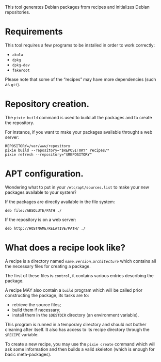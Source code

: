 This tool generates Debian packages from recipes and initializes Debian
repositories.


# Requirements

This tool requires a few programs to be installed in order to work correctly:

- `akula`
- `dpkg`
- `dpkg-dev`
- `fakeroot`

Please note that some of the “recipes” may have more dependencies (such as
`git`).


# Repository creation.

The `pixie build` command is used to build all the packages and to create the
repository.

For instance, if you want to make your packages available throught a web server:

	REPOSITORY=/var/www/repository
	pixie build --repository="$REPOSITORY" recipes/*
	pixie refresh --repository="$REPOSITORY"


# APT configuration.

Wondering what to put in your `/etc/apt/sources.list` to make your new packages
available to your system?

If the packages are directly available in the file system:

	deb file:/ABSOLUTE/PATH ./

If the repository is on a web server:

	deb http://HOSTNAME/RELATIVE/PATH/ ./


# What does a recipe look like?

A recipe is a directory named *`name`\_`version`\_`architecture`* which contains
all the necessary files for creating a package.

The first of these files is `control`, it contains various entries describing
the package.

A recipe MAY also contain a `build` program which will be called prior
constructing the package, its tasks are to:

- retrieve the source files;
- build them if necessary;
- install them in the `$DESTDIR` directory (an environment variable).

This program is runned in a temporary directory and should not bother cleaning
after itself. It also has access to its recipe directory through the `$RECIPE`
variable.

To create a new recipe, you may use the `pixie create` command which will ask
some information and then builds a valid skeleton (which is enough for basic
meta-packages).
